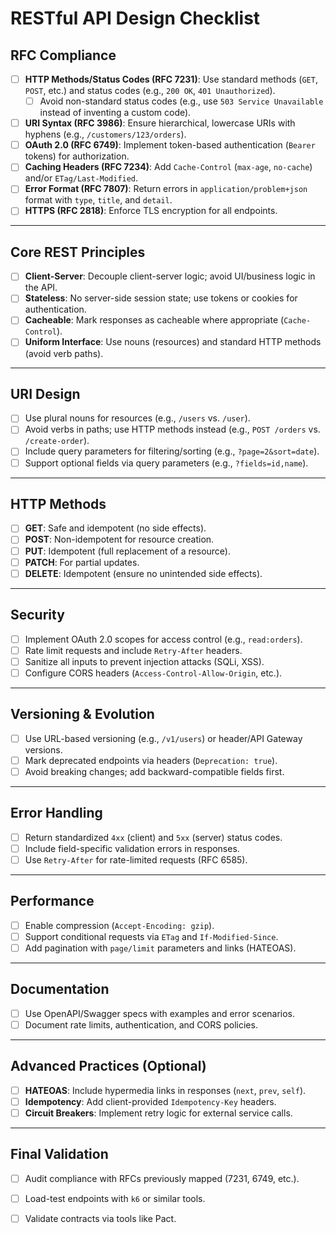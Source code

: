 # RESTful API Design Checklist

## RFC Compliance
- [ ] **HTTP Methods/Status Codes (RFC 7231)**: Use standard methods (`GET`, `POST`, etc.) and status codes (e.g., `200 OK`, `401 Unauthorized`).
  - [ ] Avoid non-standard status codes (e.g., use `503 Service Unavailable` instead of inventing a custom code).
- [ ] **URI Syntax (RFC 3986)**: Ensure hierarchical, lowercase URIs with hyphens (e.g., `/customers/123/orders`).
- [ ] **OAuth 2.0 (RFC 6749)**: Implement token-based authentication (`Bearer` tokens) for authorization.
- [ ] **Caching Headers (RFC 7234)**: Add `Cache-Control` (`max-age`, `no-cache`) and/or `ETag/Last-Modified`.
- [ ] **Error Format (RFC 7807)**: Return errors in `application/problem+json` format with `type`, `title`, and `detail`.
- [ ] **HTTPS (RFC 2818)**: Enforce TLS encryption for all endpoints.

---

## Core REST Principles
- [ ] **Client-Server**: Decouple client-server logic; avoid UI/business logic in the API.
- [ ] **Stateless**: No server-side session state; use tokens or cookies for authentication.
- [ ] **Cacheable**: Mark responses as cacheable where appropriate (`Cache-Control`).
- [ ] **Uniform Interface**: Use nouns (resources) and standard HTTP methods (avoid verb paths).

---

## URI Design
- [ ] Use plural nouns for resources (e.g., `/users` vs. `/user`).
- [ ] Avoid verbs in paths; use HTTP methods instead (e.g., `POST /orders` vs. `/create-order`).
- [ ] Include query parameters for filtering/sorting (e.g., `?page=2&sort=date`).
- [ ] Support optional fields via query parameters (e.g., `?fields=id,name`).

---

## HTTP Methods
- [ ] **GET**: Safe and idempotent (no side effects).
- [ ] **POST**: Non-idempotent for resource creation.
- [ ] **PUT**: Idempotent (full replacement of a resource).
- [ ] **PATCH**: For partial updates.
- [ ] **DELETE**: Idempotent (ensure no unintended side effects).

---

## Security
- [ ] Implement OAuth 2.0 scopes for access control (e.g., `read:orders`).
- [ ] Rate limit requests and include `Retry-After` headers.
- [ ] Sanitize all inputs to prevent injection attacks (SQLi, XSS).
- [ ] Configure CORS headers (`Access-Control-Allow-Origin`, etc.).

---

## Versioning & Evolution
- [ ] Use URL-based versioning (e.g., `/v1/users`) or header/API Gateway versions.
- [ ] Mark deprecated endpoints via headers (`Deprecation: true`).
- [ ] Avoid breaking changes; add backward-compatible fields first.

---

## Error Handling
- [ ] Return standardized `4xx` (client) and `5xx` (server) status codes.
- [ ] Include field-specific validation errors in responses.
- [ ] Use `Retry-After` for rate-limited requests (RFC 6585).

---

## Performance
- [ ] Enable compression (`Accept-Encoding: gzip`).
- [ ] Support conditional requests via `ETag` and `If-Modified-Since`.
- [ ] Add pagination with `page/limit` parameters and links (HATEOAS).

---

## Documentation
- [ ] Use OpenAPI/Swagger specs with examples and error scenarios.
- [ ] Document rate limits, authentication, and CORS policies.

---

## Advanced Practices (Optional)
- [ ] **HATEOAS**: Include hypermedia links in responses (`next`, `prev`, `self`).
- [ ] **Idempotency**: Add client-provided `Idempotency-Key` headers.
- [ ] **Circuit Breakers**: Implement retry logic for external service calls.

---

## Final Validation
- [ ] Audit compliance with RFCs previously mapped (7231, 6749, etc.).
- [ ] Load-test endpoints with `k6` or similar tools.
- [ ] Validate contracts via tools like Pact.

